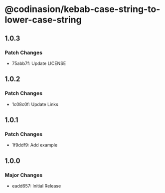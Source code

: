 # @codinasion/kebab-case-string-to-lower-case-string

## 1.0.3

### Patch Changes

- 75abb7f: Update LICENSE

## 1.0.2

### Patch Changes

- 1c08c0f: Update Links

## 1.0.1

### Patch Changes

- 1f9ddf9: Add example

## 1.0.0

### Major Changes

- eadd657: Initial Release
